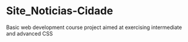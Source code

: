 # Site_Noticias-Cidade
 Basic web development course project aimed at exercising intermediate and advanced CSS
